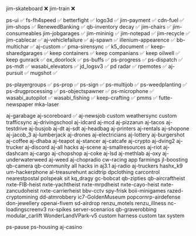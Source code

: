 jim-skateboard ❌
jim-train ❌

ps-ui ✅
fs-fh4speed ✅
betterfight ✅
logo3d ✅
jim-payment ✅
cdn-fuel ✅
jim-shops ✅
RenewedBanking ✅
qb-inventory decay ✅
jim-chairs ✅
jim-consumeables
jim-jobgarages ✅
jim-mininig ✅
jim-notepad ✅
jim-recycle ✅
jim-cablecar ✅
aj-vehiclefailure ✅
aj-spawn ✅
illenium-appearence ✅
bb-multichar ✅
aj-custom ✅
pma-sirensync ✅
k5_document ✅
keep-sharedgarages ✅
keep containers ✅
keep companians ✅
keep oilwell ✅
keep gunrack ✅
ox_doorlock ✅
ps-buffs ✅
ps-progress ✅
ps-dispatch ✅
ps-mdt ✅
wasabi_elevators ✅
jd_logsv3 ✅
pd radar ✅
rpemotes ✅
aj-pursuit ✅
mugshot ✅

ps-playergroups ✅
ps-prop ✅
ps-sign ✅
ps-multijob ✅
ps-weedplanting ✅
ps-drugprocessing ✅
ps-objectspawner ✅
ps-microphone ✅
wasabi_autopilot ✅
wasabi_fishing ✅
keep-crafting ✅
pmms ✅
futte-newspaper
mka-laser

aj-garabage
aj-scoreboard ✅
aj-newsjob
custom weathersync
custom trafficsync
aj-drivingschool
aj-idcard
aj-mcd
aj-pizzarun
aj-tacos
aj-testdrive
aj-busjob
aj-dt
aj-sdt
aj-headbag
aj-printers
aj-rentals
aj-shopone
aj-jacob_3
aj-lumberjack
aj-drones
aj-electricians
aj-lottery
aj-burgershot
aj-coffee
aj-dhaba
aj-teapot
aj-stancer
aj-catcafe
aj-crypto
aj-dving2
aj-trucker
aj-discord
aj-all hacks
aj-scene
aj-smallresources
aj-riot
aj-dashcam
aj-cargo
aj-chopshop
aj-coke
aj-lsd
aj-methlab
aj-oxy
aj-underwaterweed
aj-weed
aj-chopradio
cw-racing app
farmings
jl-boosting
qb-camera
qb-community
all hacks in aj3.1
aj-radio
aj-truckers
hashx_k9
um-hackerphone
al-treasurehunt
acidtrip
dpclothing
carcontrol
nearestpostal
polspeak
sit
kq_dragy
gc-bobcat
qb-zipties
qb-aircraftheist
nxte-FIB-heist
nxte-yachtheist
nxte-mrpdheist
nxte-cayo-heist
nxte-zancudoheist
nxte-carrierheist
bbv-cctv
spy-frisk
boii-minigames
razed-cryptomining
dd-atmrobbery
ic7-GoldenMuseum
popcornrp-airdefense
don-jewellery
openai-fivem
sd-airdrop
renzu_motels
renzu_illness
nc-loadingscreenv3
nx-spikes
server-scenarios
qb-graverobbing
modular_carlift
WonderLandVPark-v5
custom harness
custom tax system

ps-pause
ps-housing
aj-casino
